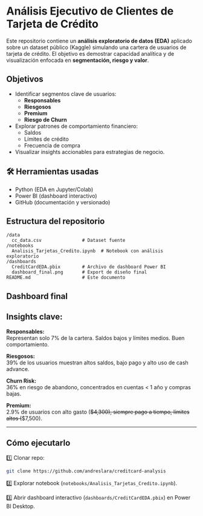 # Análisis Ejecutivo de Clientes de Tarjeta de Crédito

Este repositorio contiene un **análisis exploratorio de datos (EDA)** aplicado sobre un dataset público (Kaggle) simulando una cartera de usuarios de tarjeta de crédito. El objetivo es demostrar capacidad analítica y de visualización enfocada en **segmentación, riesgo y valor**.

## Objetivos

- Identificar segmentos clave de usuarios:
  - **Responsables**
  - **Riesgosos**
  - **Premium**
  - **Riesgo de Churn**
- Explorar patrones de comportamiento financiero:
  - Saldos
  - Límites de crédito
  - Frecuencia de compra
- Visualizar insights accionables para estrategias de negocio.

## 🛠️ Herramientas usadas

- Python (EDA en Jupyter/Colab)
- Power BI (dashboard interactivo)
- GitHub (documentación y versionado)

## Estructura del repositorio

```
/data
  cc_data.csv               # Dataset fuente
/notebooks
  Analisis_Tarjetas_Credito.ipynb  # Notebook con análisis exploratorio
/dashboards
  CreditCardEDA.pbix        # Archivo de dashboard Power BI
  dashboard_final.png       # Export de diseño final
README.md                   # Este documento
```

## Dashboard final



## Insights clave:

**Responsables:**\
Representan solo 7% de la cartera. Saldos bajos y límites medios. Buen comportamiento.

**Riesgosos:**\
39% de los usuarios muestran altos saldos, bajo pago y alto uso de cash advance.

**Churn Risk:**\
36% en riesgo de abandono, concentrados en cuentas < 1 año y compras bajas.

**Premium:**\
2.9% de usuarios con alto gasto (~~\$4,300), siempre pago a tiempo, límites altos (~~\$7,500).

---

## Cómo ejecutarlo

1️⃣ Clonar repo:

```bash
git clone https://github.com/andreslara/creditcard-analysis
```

2️⃣ Explorar notebook (`notebooks/Analisis_Tarjetas_Credito.ipynb`).

3️⃣ Abrir dashboard interactivo (`dashboards/CreditCardEDA.pbix`) en Power BI Desktop.

